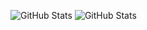 ![GitHub Stats](https://github-readme-stats.vercel.app/api?username=AF1nd&theme=omni&show_icons=true&hide_border=true&count_private=true)
![GitHub Stats](https://github-readme-stats.vercel.app/api/top-langs/?username=AF1nd&theme=omni&show_icons=true&hide_border=true&layout=compact)
